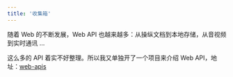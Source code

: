 ```yaml
---
title: '收集箱'
---
```


随着 Web 的不断发展，Web API 也越来越多：从操纵文档到本地存储，从音视频到实时通讯 ... 

这么多的 API 着实不好整理。所以我又单独开了一个项目来介绍 Web API，地址：[web-apis](https://maqingbo.github.io/web-apis/)